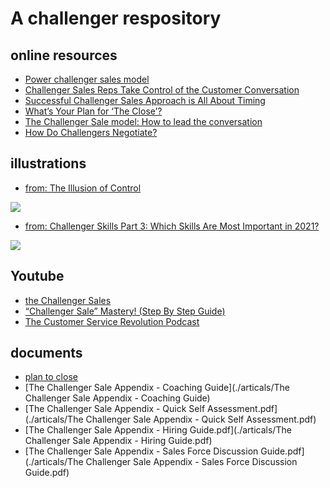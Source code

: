 # A challenger respository

## online resources
- [Power challenger sales model](https://www.gartner.com/smarterwithgartner/power-challenger-sales-model)
- [Challenger Sales Reps Take Control of the Customer Conversation](https://www.gartner.com/smarterwithgartner/challenger-sales-reps-take-control-of-the-customer-conversation)
- [Successful Challenger Sales Approach is All About Timing](https://www.gartner.com/smarterwithgartner/successful-challenger-sales-approach-is-all-about-timing)
- [What’s Your Plan for ‘The Close’?](https://dev-challengerv2.pantheonsite.io/blog/whats-your-plan-for-the-close/)
- [The Challenger Sale model: How to lead the conversation](https://www.pipedrive.com/en/blog/challenger-sales-model)
- [How Do Challengers Negotiate?](https://www.challengerinc.com/blog/how-do-challengers-negotiate/)

## illustrations
- [from: The Illusion of Control](https://blogs.gartner.com/hank-barnes/2018/10/02/the-illusion-of-control/?_ga=2.49738030.923077809.1648340379-1681344039.1648340379)
<p> <img src="https://blogs.gartner.com/hank-barnes/files/2018/09/Long-Hard-Slog.png"></p>

- [from: Challenger Skills Part 3: Which Skills Are Most Important in 2021?](https://www.challengerinc.com/blog/challenger-skills-in-2021-part-3/)
<p> <img src="https://www.challengerinc.com/wp-content/uploads/2021/02/image-5.png"></p>


## Youtube
- [the Challenger Sales](https://www.youtube.com/watch?v=f8fd1S4E-0s&ab_channel=ExecutiveSpeakersBureau%3ABookKeynoteSpeakers)
- [“Challenger Sale” Mastery! (Step By Step Guide)](https://www.youtube.com/watch?v=e-pEmiTRhIQ&ab_channel=Salesman.org)
- [The Customer Service Revolution Podcast](https://www.youtube.com/watch?v=3wpbxf0CZug&ab_channel=dijuliusgroup) 

## documents
- [plan to close](./articals/CH20-WP-TEMPO-Plan-Nov-2020.pdf)
- [The Challenger Sale Appendix - Coaching Guide](./articals/The Challenger Sale Appendix - Coaching Guide)
- [The Challenger Sale Appendix - Quick Self Assessment.pdf](./articals/The Challenger Sale Appendix - Quick Self Assessment.pdf)
- [The Challenger Sale Appendix - Hiring Guide.pdf](./articals/The Challenger Sale Appendix - Hiring Guide.pdf)
- [The Challenger Sale Appendix - Sales Force Discussion Guide.pdf](./articals/The Challenger Sale Appendix - Sales Force Discussion Guide.pdf)